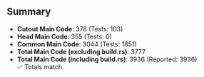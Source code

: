 ## Summary

- **Cutout Main Code**: 378 (Tests: 103)  
- **Head Main Code**: 355 (Tests: 0)  
- **Common Main Code**: 3044 (Tests: 1851)  
- **Total Main Code (excluding build.rs)**: 3777  
- **Total Main Code (including build.rs)**: 3936 (Reported: 3936)  
✅ Totals match.
